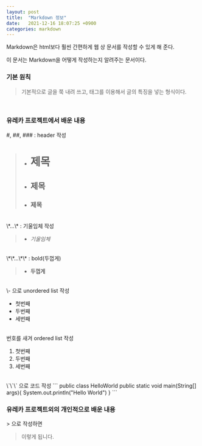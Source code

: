 ```yaml
---
layout: post
title:  "Markdown 정보"
date:   2021-12-16 18:07:25 +0900
categories: markdown
---
```


Markdown은 html보다 훨씬 간편하게 웹 상 문서를 작성할 수 있게 해 준다.

이 문서는 Markdown을 어떻게 작성하는지 알려주는 문서이다.

### 기본 원칙

> 기본적으로 글을 쭉 내려 쓰고, 태그를 이용해서 글의 특징을 넣는 형식이다.
<br/>

### 유레카 프로젝트에서 배운 내용
\#, \#\#, \#\#\# : header 작성
> - # 제목
> - ## 제목
> - ### 제목

<br/>
\*...\* : 기울임체 작성

> - *기울임체*

<br/>
\*\*...\*\* : bold(두껍게)

> - **두껍게**

<br/>
\- 으로 unordered list 작성

- 첫번째
- 두번째
- 세번째

<br/>
번호를 새겨 ordered list 작성

1. 첫번째
2. 두번째
3. 세번째

<br/>
\`\`\` 으로 코드 작성
```
public class HelloWorld
    public static void main(String[] args){
        System.out.println("Hello World")
    }
```

### 유레카 프로젝트외의 개인적으로 배운 내용

\> 으로 작성하면
> 이렇게 됩니다.
